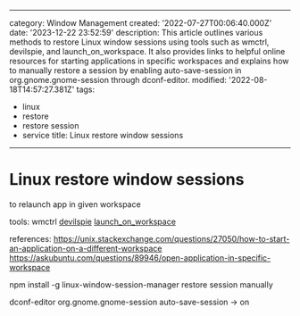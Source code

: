 ------
category: Window Management
created: '2022-07-27T00:06:40.000Z'
date: '2023-12-22 23:52:59'
description: This article outlines various methods to restore Linux window sessions
  using tools such as wmctrl, devilspie, and launch_on_workspace. It also provides
  links to helpful online resources for starting applications in specific workspaces
  and explains how to manually restore a session by enabling auto-save-session in
  org.gnome.gnome-session through dconf-editor.
modified: '2022-08-18T14:57:27.381Z'
tags:
- linux
- restore
- restore session
- service
title: Linux restore window sessions
------

# Linux restore window sessions

to relaunch app in given workspace

tools:
wmctrl
[devilspie](https://help.ubuntu.com/community/Devilspie)
[launch_on_workspace](https://github.com/xblahoud/launch_on_workspace)

references:
https://unix.stackexchange.com/questions/27050/how-to-start-an-application-on-a-different-workspace
https://askubuntu.com/questions/89946/open-application-in-specific-workspace

npm install -g linux-window-session-manager
restore session manually

dconf-editor
org.gnome.gnome-session
auto-save-session -> on
